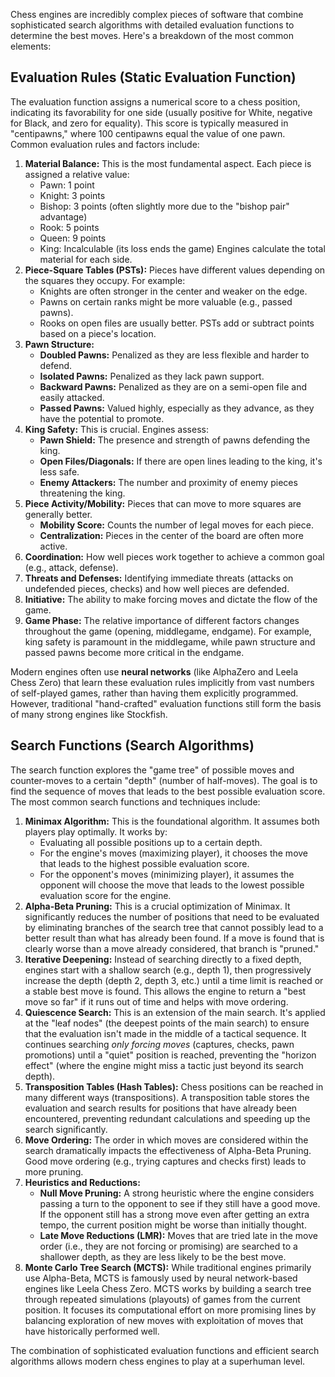 Chess engines are incredibly complex pieces of software that combine sophisticated search algorithms with detailed evaluation functions to determine the best moves. Here's a breakdown of the most common elements:

## **Evaluation Rules (Static Evaluation Function)**

The evaluation function assigns a numerical score to a chess position, indicating its favorability for one side (usually positive for White, negative for Black, and zero for equality). This score is typically measured in "centipawns," where 100 centipawns equal the value of one pawn.  
Common evaluation rules and factors include:

1. **Material Balance:** This is the most fundamental aspect. Each piece is assigned a relative value:  
   * Pawn: 1 point  
   * Knight: 3 points  
   * Bishop: 3 points (often slightly more due to the "bishop pair" advantage)  
   * Rook: 5 points  
   * Queen: 9 points  
   * King: Incalculable (its loss ends the game) Engines calculate the total material for each side.  
2. **Piece-Square Tables (PSTs):** Pieces have different values depending on the squares they occupy. For example:  
   * Knights are often stronger in the center and weaker on the edge.  
   * Pawns on certain ranks might be more valuable (e.g., passed pawns).  
   * Rooks on open files are usually better. PSTs add or subtract points based on a piece's location.  
3. **Pawn Structure:**  
   * **Doubled Pawns:** Penalized as they are less flexible and harder to defend.  
   * **Isolated Pawns:** Penalized as they lack pawn support.  
   * **Backward Pawns:** Penalized as they are on a semi-open file and easily attacked.  
   * **Passed Pawns:** Valued highly, especially as they advance, as they have the potential to promote.  
4. **King Safety:** This is crucial. Engines assess:  
   * **Pawn Shield:** The presence and strength of pawns defending the king.  
   * **Open Files/Diagonals:** If there are open lines leading to the king, it's less safe.  
   * **Enemy Attackers:** The number and proximity of enemy pieces threatening the king.  
5. **Piece Activity/Mobility:** Pieces that can move to more squares are generally better.  
   * **Mobility Score:** Counts the number of legal moves for each piece.  
   * **Centralization:** Pieces in the center of the board are often more active.  
6. **Coordination:** How well pieces work together to achieve a common goal (e.g., attack, defense).  
7. **Threats and Defenses:** Identifying immediate threats (attacks on undefended pieces, checks) and how well pieces are defended.  
8. **Initiative:** The ability to make forcing moves and dictate the flow of the game.  
9. **Game Phase:** The relative importance of different factors changes throughout the game (opening, middlegame, endgame). For example, king safety is paramount in the middlegame, while pawn structure and passed pawns become more critical in the endgame.

Modern engines often use **neural networks** (like AlphaZero and Leela Chess Zero) that learn these evaluation rules implicitly from vast numbers of self-played games, rather than having them explicitly programmed. However, traditional "hand-crafted" evaluation functions still form the basis of many strong engines like Stockfish.

## **Search Functions (Search Algorithms)**

The search function explores the "game tree" of possible moves and counter-moves to a certain "depth" (number of half-moves). The goal is to find the sequence of moves that leads to the best possible evaluation score.  
The most common search functions and techniques include:

1. **Minimax Algorithm:** This is the foundational algorithm. It assumes both players play optimally. It works by:  
   * Evaluating all possible positions up to a certain depth.  
   * For the engine's moves (maximizing player), it chooses the move that leads to the highest possible evaluation score.  
   * For the opponent's moves (minimizing player), it assumes the opponent will choose the move that leads to the lowest possible evaluation score for the engine.  
2. **Alpha-Beta Pruning:** This is a crucial optimization of Minimax. It significantly reduces the number of positions that need to be evaluated by eliminating branches of the search tree that cannot possibly lead to a better result than what has already been found. If a move is found that is clearly worse than a move already considered, that branch is "pruned."  
3. **Iterative Deepening:** Instead of searching directly to a fixed depth, engines start with a shallow search (e.g., depth 1), then progressively increase the depth (depth 2, depth 3, etc.) until a time limit is reached or a stable best move is found. This allows the engine to return a "best move so far" if it runs out of time and helps with move ordering.  
4. **Quiescence Search:** This is an extension of the main search. It's applied at the "leaf nodes" (the deepest points of the main search) to ensure that the evaluation isn't made in the middle of a tactical sequence. It continues searching *only forcing moves* (captures, checks, pawn promotions) until a "quiet" position is reached, preventing the "horizon effect" (where the engine might miss a tactic just beyond its search depth).  
5. **Transposition Tables (Hash Tables):** Chess positions can be reached in many different ways (transpositions). A transposition table stores the evaluation and search results for positions that have already been encountered, preventing redundant calculations and speeding up the search significantly.  
6. **Move Ordering:** The order in which moves are considered within the search dramatically impacts the effectiveness of Alpha-Beta Pruning. Good move ordering (e.g., trying captures and checks first) leads to more pruning.  
7. **Heuristics and Reductions:**  
   * **Null Move Pruning:** A strong heuristic where the engine considers passing a turn to the opponent to see if they still have a good move. If the opponent still has a strong move even after getting an extra tempo, the current position might be worse than initially thought.  
   * **Late Move Reductions (LMR):** Moves that are tried late in the move order (i.e., they are not forcing or promising) are searched to a shallower depth, as they are less likely to be the best move.  
8. **Monte Carlo Tree Search (MCTS):** While traditional engines primarily use Alpha-Beta, MCTS is famously used by neural network-based engines like Leela Chess Zero. MCTS works by building a search tree through repeated simulations (playouts) of games from the current position. It focuses its computational effort on more promising lines by balancing exploration of new moves with exploitation of moves that have historically performed well.

The combination of sophisticated evaluation functions and efficient search algorithms allows modern chess engines to play at a superhuman level.